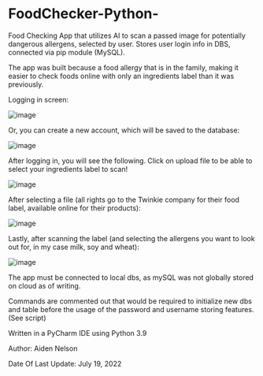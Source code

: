 # FoodChecker-Python-
Food Checking App that utilizes AI to scan a passed image for potentially dangerous allergens, selected by user. 
Stores user login info in DBS, connected via pip module (MySQL).

The app was built because a food allergy that is in the family, making it easier to check foods online with only an ingredients label than it was previously.

Logging in screen: 

![image](https://user-images.githubusercontent.com/104726926/180318168-5293a710-e3c9-4d33-ba15-6d5f5e535a68.png)

Or, you can create a new account, which will be saved to the database: 

![image](https://user-images.githubusercontent.com/104726926/180318140-dc3fed39-0821-44b8-a616-3c355dccd4e5.png)

After logging in, you will see the following. Click on upload file to be able to select your ingredients label to scan!

![image](https://user-images.githubusercontent.com/104726926/180317419-f38575a3-e3aa-473d-8152-45c3065fcb8d.png)

After selecting a file (all rights go to the Twinkie company for their food label, available online for their products): 

![image](https://user-images.githubusercontent.com/104726926/180318343-ddcf1200-694a-4a94-a156-ee5d6b17d00f.png)

Lastly, after scanning the label (and selecting the allergens you want to look out for, in my case milk, soy and wheat):

![image](https://user-images.githubusercontent.com/104726926/180318498-7aede587-6e8b-4316-9fad-6eebfaa2b116.png)

The app must be connected to local dbs, as mySQL was not globally stored on cloud as of writing. 

Commands are commented out that would be required to initialize new dbs and table before the usage of the password and username storing features.
(See script)

Written in a PyCharm IDE using Python 3.9

Author: Aiden Nelson


Date Of Last Update: July 19, 2022
